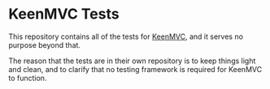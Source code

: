 # KeenMVC Tests

This repository contains all of the tests for [KeenMVC][1], and it serves no purpose beyond that.

The reason that the tests are in their own repository is to keep things light and clean, and to clarify that no testing framework is required for KeenMVC to function.


[1]:https://github.com/yodarunamok/keenmvc
